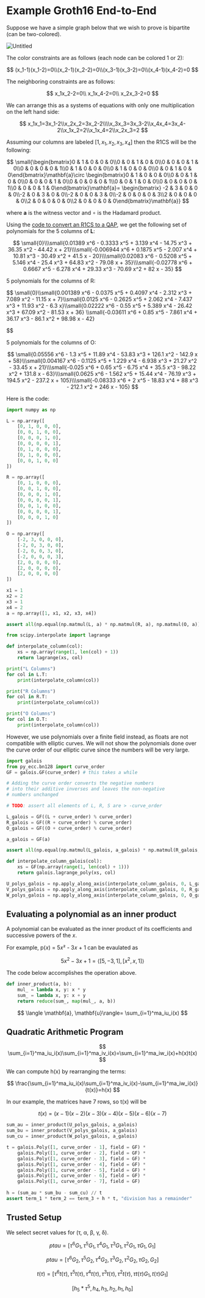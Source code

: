 # Example Groth16 End-to-End

Suppose we have a simple graph below that we wish to prove is bipartite (can be two-colored).

![Untitled](Example%20Groth16%20End-to-End%20a91850d868f24f0093ac46e33a4460a6/Untitled.png)

The color constraints are as follows (each node can be colored 1 or 2):

$$
(x_1-1)(x_1-2)=0\\(x_2-1)(x_2-2)=0\\(x_3-1)(x_3-2)=0\\(x_4-1)(x_4-2)=0
$$

The neighboring constraints are as follows:

$$
x_1x_2-2=0\\
x_1x_4-2=0\\
x_2x_3-2=0
$$

We can arrange this as a systems of equations with only one multiplication on the left hand side:

$$
x_1x_1=3x_1-2\\x_2x_2=3x_2-2\\\\x_3x_3=3x_3-2\\x_4x_4=3x_4-2\\x_1x_2=2\\x_1x_4=2\\x_2x_3=2
$$

Assuming our columns are labeled $[1, x_1, x_2, x_3, x_4]$ then the R1CS will be the following:

$$
\small{\begin{bmatrix}0 & 1 & 0 & 0 & 0\\0 & 0 & 1 & 0 & 0\\0 & 0 & 0 & 1 & 0\\0 & 0 & 0 & 0 & 1\\0 & 1 & 0 & 0 & 0\\0 & 1 & 0 & 0 & 0\\0 & 0 & 1 & 0 & 0\end{bmatrix}\mathbf{a}\circ
\begin{bmatrix}0 & 1 & 0 & 0 & 0\\0 & 0 & 1 & 0 & 0\\0 & 0 & 0 & 1 & 0\\0 & 0 & 0 & 0 & 1\\0 & 0 & 1 & 0 & 0\\0 & 0 & 0 & 0 & 1\\0 & 0 & 0 & 1 & 0\end{bmatrix}\mathbf{a}=
\begin{bmatrix} -2 & 3 & 0 & 0 & 0\\-2 & 0 & 3 & 0 & 0\\-2 & 0 & 0 & 3 & 0\\-2 & 0 & 0 & 0 & 3\\2 & 0 & 0 & 0 & 0\\2 & 0 & 0 & 0 & 0\\2 & 0 & 0 & 0 & 0\end{bmatrix}\mathbf{a}}
$$

where **a** is the witness vector and ∘ is the Hadamard product.

Using the [code to convert an R1CS to a QAP](https://www.rareskills.io/post/r1cs-to-qap), we get the following set of polynomials for the 5 columns of **L**:

$$
\small{0}\\\small{0.01389 x^6 - 0.3333 x^5 + 3.139 x^4 - 14.75 x^3 + 36.35 x^2 - 44.42 x + 21}\\\small{-0.006944 x^6 + 0.1875 x^5 - 2.007 x^4 + 10.81 x^3 - 30.49 x^2 + 41.5 x - 20}\\\small{0.02083 x^6 - 0.5208 x^5 + 5.146 x^4 - 25.4 x^3 + 64.83 x^2 - 79.08 x + 35}\\\small{-0.02778 x^6 + 0.6667 x^5 - 6.278 x^4 + 29.33 x^3 - 70.69 x^2 + 82 x - 35}
$$

5 polynomials for the columns of R:

$$
\small{0}\\\small{0.001389 x^6 - 0.0375 x^5 + 0.4097 x^4 - 2.312 x^3 + 7.089 x^2 - 11.15 x + 7}\\\small{0.0125 x^6 - 0.2625 x^5 + 2.062 x^4 - 7.437 x^3 + 11.93 x^2 - 6.3 x}\\\small{0.02222 x^6 - 0.55 x^5 + 5.389 x^4 - 26.42 x^3 + 67.09 x^2 - 81.53 x + 36}
\\\small{-0.03611 x^6 + 0.85 x^5 - 7.861 x^4 + 36.17 x^3 - 86.1 x^2 + 98.98 x - 42}

$$

5 polynomials for the columns of O:

$$
\small{0.05556 x^6 - 1.3 x^5 + 11.89 x^4 - 53.83 x^3 + 126.1 x^2 - 142.9 x + 58}\\\small{0.004167 x^6 - 0.1125 x^5 + 1.229 x^4 - 6.938 x^3 + 21.27 x^2 - 33.45 x + 21}\\\small{-0.025 x^6 + 0.65 x^5 - 6.75 x^4 + 35.5 x^3 - 98.22 x^2 + 131.8 x - 63}\\\small{0.0625 x^6 - 1.562 x^5 + 15.44 x^4 - 76.19 x^3 + 194.5 x^2 - 237.2 x + 105}\\\small{-0.08333 x^6 + 2 x^5 - 18.83 x^4 + 88 x^3 - 212.1 x^2 + 246 x - 105}
$$

Here is the code:

```python
import numpy as np

L = np.array([
    [0, 1, 0, 0, 0],
    [0, 0, 1, 0, 0],
    [0, 0, 0, 1, 0],
    [0, 0, 0, 0, 1],
    [0, 1, 0, 0, 0],
    [0, 1, 0, 0, 0],
    [0, 0, 1, 0, 0]
])

R = np.array([
    [0, 1, 0, 0, 0],
    [0, 0, 1, 0, 0],
    [0, 0, 0, 1, 0],
    [0, 0, 0, 0, 1],
    [0, 0, 1, 0, 0],
    [0, 0, 0, 0, 1],
    [0, 0, 0, 1, 0]
])

O = np.array([
    [-2, 3, 0, 0, 0],
    [-2, 0, 3, 0, 0],
    [-2, 0, 0, 3, 0],
    [-2, 0, 0, 0, 3],
    [2, 0, 0, 0, 0],
    [2, 0, 0, 0, 0],
    [2, 0, 0, 0, 0]
])

x1 = 1
x2 = 2
x3 = 1
x4 = 2
a = np.array([1, x1, x2, x3, x4])

assert all(np.equal(np.matmul(L, a) * np.matmul(R, a), np.matmul(O, a))), "not equal"

from scipy.interpolate import lagrange

def interpolate_column(col):
    xs = np.array(range(1, len(col) + 1))
    return lagrange(xs, col)

print("L Columns")
for col in L.T:
    print(interpolate_column(col))

print("R Columns")
for col in R.T:
    print(interpolate_column(col))

print("O Columns")
for col in O.T:
    print(interpolate_column(col))
```

However, we use polynomials over a finite field instead, as floats are not compatible with elliptic curves. We will not show the polynomials done over the curve order of our elliptic curve since the numbers will be very large.

```python
import galois
from py_ecc.bn128 import curve_order
GF = galois.GF(curve_order) # this takes a while

# Adding the curve order converts the negative numbers
# into their additive inverses and leaves the non-negative
# numbers unchanged

# TODO: assert all elements of L, R, S are > -curve_order

L_galois = GF((L + curve_order) % curve_order)
R_galois = GF((R + curve_order) % curve_order)
O_galois = GF((O + curve_order) % curve_order)

a_galois = GF(a)

assert all(np.equal(np.matmul(L_galois, a_galois) * np.matmul(R_galois, a_galois), np.matmul(O_galois, a_galois))), "not equal"

def interpolate_column_galois(col):
    xs = GF(np.array(range(1, len(col) + 1)))
    return galois.lagrange_poly(xs, col)

U_polys_galois = np.apply_along_axis(interpolate_column_galois, 0, L_galois)
V_polys_galois = np.apply_along_axis(interpolate_column_galois, 0, R_galois)
W_polys_galois = np.apply_along_axis(interpolate_column_galois, 0, O_galois)
```

## Evaluating a polynomial as an inner product

A polynomial can be evaluated as the inner product of its coefficients and successive powers of the 𝑥.

For example, p(𝑥) = 5𝑥² - 3𝑥 + 1 can be evaulated as

$$
5x^2 -3x + 1=\langle [5, -3, 1], [x^2,x,1]\rangle
$$

The code below accomplishes the operation above.

```python
def inner_product(a, b):
    mul_ = lambda x, y: x * y
    sum_ = lambda x, y: x + y
    return reduce(sum_, map(mul_, a, b))
```

$$
\langle \mathbf{a}, \mathbf{u}\rangle= \sum_{i=1}^ma_iu_i(x)
$$

## Quadratic Arithmetic Program

$$
\sum_{i=1}^ma_iu_i(x)\sum_{i=1}^ma_iv_i(x)=\sum_{i=1}^ma_iw_i(x)+h(x)t(x)
$$

We can compute h(x) by rearranging the terms:

$$
\frac{\sum_{i=1}^ma_iu_i(x)\sum_{i=1}^ma_iv_i(x)-\sum_{i=1}^ma_iw_i(x)}{t(x)}=h(x)
$$

In our example, the matrices have 7 rows, so t(x) will be

$$
t(x)=(x-1)(x-2)(x-3)(x-4)(x-5)(x-6)(x-7)
$$

```python
sum_au = inner_product(U_polys_galois, a_galois)
sum_bu = inner_product(V_polys_galois, a_galois)
sum_cu = inner_product(W_polys_galois, a_galois)

t = galois.Poly([1, curve_order - 1], field = GF) * 
    galois.Poly([1, curve_order - 2], field = GF) *
    galois.Poly([1, curve_order - 3], field = GF) *
    galois.Poly([1, curve_order - 4], field = GF) * 
    galois.Poly([1, curve_order - 5], field = GF) * 
    galois.Poly([1, curve_order - 6], field = GF) *
    galois.Poly([1, curve_order - 7], field = GF)
    
h = (sum_au * sum_bu - sum_cu) // t
assert term_1 * term_2 == term_3 + h * t, "division has a remainder"
```

## Trusted Setup

We select secret values for (τ, α, β, γ, δ).

$$
ptau = [\tau^6 G_1, \tau^5 G_1, \tau^4 G_1, \tau^3 G_1, \tau^2 G_1, \tau G_1, G_1]
$$

$$
ptau = [\tau^6 G_2, \tau^5 G_2, \tau^4 G_2, \tau^3 G_2, \tau^2 G_2, \tau G_2, G_2]
$$

$$
t(\tau) = [\tau^6 t(\tau), \tau^5 t(\tau), \tau^4 t(\tau), \tau^3 t(\tau), \tau^2 t(\tau), \tau t(\tau) G_1, t(\tau) G_1]
$$

$$
[h_5 * \tau^5, h_4, h_3, h_2, h_1,h_0]
$$